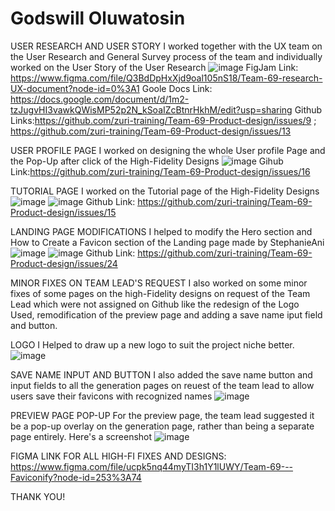 # Godswill Oluwatosin
USER RESEARCH AND USER STORY
I worked together with the UX team on the User Research and General Survey process of the team and individually worked on the User Story of the User Research
![image](https://user-images.githubusercontent.com/105371281/183772460-c860bc18-3d16-4fff-b51e-69da85ead9a2.png)
FigJam Link: https://www.figma.com/file/Q3BdDpHxXjd9oal105nS18/Team-69-research-UX-document?node-id=0%3A1
Goole Docs Link: https://docs.google.com/document/d/1m2-tzJugvHI3vawkQWisMP52p2N_kSoaIZcBtnrHkhM/edit?usp=sharing
Github Links:https://github.com/zuri-training/Team-69-Product-design/issues/9 ; https://github.com/zuri-training/Team-69-Product-design/issues/13


USER PROFILE PAGE
I worked on designing the whole User profile Page and the Pop-Up after click of the High-Fidelity Designs
![image](https://user-images.githubusercontent.com/105371281/183773688-96dfa5dd-617b-49da-bb16-0895117c5896.png)
Gihub Link:https://github.com/zuri-training/Team-69-Product-design/issues/16


TUTORIAL PAGE
I worked on the Tutorial page of the High-Fidelity Designs
![image](https://user-images.githubusercontent.com/105371281/183773809-ef020065-0093-4c8b-8112-a3baf84b0d6f.png)
![image](https://user-images.githubusercontent.com/105371281/183773837-4f47d5e6-eda0-4a19-8ea4-c265dbaa3062.png)
Github Link: https://github.com/zuri-training/Team-69-Product-design/issues/15


LANDING PAGE MODIFICATIONS
I helped to modify the Hero section and How to Create a Favicon section of the Landing page made by StephanieAni
![image](https://user-images.githubusercontent.com/105371281/183787434-b3bb15cb-d862-4bde-a9d7-110c1bb06655.png)
![image](https://user-images.githubusercontent.com/105371281/183787447-1296fe93-333b-4921-965b-a77adbbe8b46.png)
Github Link: https://github.com/zuri-training/Team-69-Product-design/issues/24


MINOR FIXES ON TEAM LEAD'S REQUEST
I also worked on some minor fixes of some pages on the high-Fidelity designs on request of the Team Lead which were not assigned on Github like the redesign of the Logo Used, remodification of the preview page and adding a save name iput field and button.

LOGO
I Helped to draw up a new logo to suit the project niche better.
![image](https://user-images.githubusercontent.com/105371281/183791070-08c161d8-b467-47ee-9517-b2eacf0915f1.png)

SAVE NAME INPUT AND BUTTON
I also added the save name button and input fields to all the generation pages on reuest of the team lead to allow users save their favicons with recognized names
![image](https://user-images.githubusercontent.com/105371281/183791304-4622d8b1-f603-4112-9b82-06b20bc1a13a.png)

PREVIEW PAGE POP-UP
For the preview page, the team lead suggested it be a pop-up overlay on the generation page, rather than being a separate page entirely. Here's a screenshot
![image](https://user-images.githubusercontent.com/105371281/183789505-b24431d1-a9d3-4ae2-86fe-5ea6d8e92f57.png)

FIGMA LINK FOR ALL HIGH-FI FIXES AND DESIGNS: https://www.figma.com/file/ucpk5nq44myTI3h1Y1lUWY/Team-69---Faviconify?node-id=253%3A74



THANK YOU!
